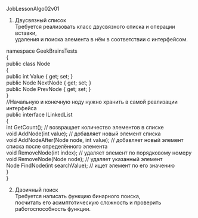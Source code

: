 JobLessonAlgo02v01

1. Двусвязный список  
Требуется реализовать класс двусвязного списка и операции вставки,  
удаления и поиска элемента в нём в соответствии с интерфейсом.  

namespace GeekBrainsTests  
{  
    public class Node  
    {  
        public int Value { get; set; }  
        public Node NextNode { get; set; }  
        public Node PrevNode { get; set; }  
    }  
	//Начальную и конечную ноду нужно хранить в самой реализации интерфейса  
    public interface ILinkedList  
    {  
        int GetCount(); // возвращает количество элементов в списке  
        void AddNode(int value); // добавляет новый элемент списка  
        void AddNodeAfter(Node node, int value); // добавляет новый элемент списка после определённого элемента  
        void RemoveNode(int index); // удаляет элемент по порядковому номеру  
        void RemoveNode(Node node); // удаляет указанный элемент  
        Node FindNode(int searchValue); // ищет элемент по его значению  
    }  
}  

2. Двоичный поиск  
Требуется написать функцию бинарного поиска,  
посчитать его асимптотическую сложность и проверить работоспособность функции.  